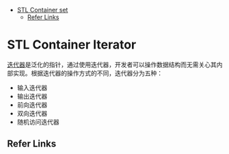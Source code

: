 - [STL Container set](#stl-container-set)
  - [Refer Links](#refer-links)

# STL Container Iterator

[迭代器](https://zh.wikipedia.org/wiki/%E8%BF%AD%E4%BB%A3%E5%99%A8)是泛化的指针，通过使用迭代器，开发者可以操作数据结构而无需关心其内部实现。根据迭代器的操作方式的不同，迭代器分为五种：

- 输入迭代器
- 输出迭代器
- 前向迭代器
- 双向迭代器
- 随机访问迭代器







## Refer Links



